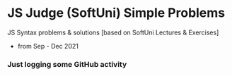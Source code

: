 # JS Judge (SoftUni) Simple Problems
JS Syntax problems & solutions [based on SoftUni Lectures &amp; Exercises]
 - from Sep - Dec 2021
### Just logging some GitHub activity
